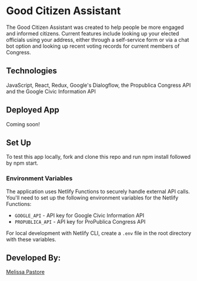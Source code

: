 # Good Citizen Assistant 

The Good Citizen Assistant was created to help people be more engaged and informed citizens. Current features include looking up your elected officials using your address, either through a self-service form or via a chat bot option and looking up recent voting records for current members of Congress. 

## Technologies

JavaScript, React, Redux, Google's Dialogflow, the Propublica Congress API and the Google Civic Information API

## Deployed App 
Coming soon! 

## Set Up 
To test this app locally, fork and clone this repo and run npm install followed by npm start. 

### Environment Variables
The application uses Netlify Functions to securely handle external API calls. You'll need to set up the following environment variables for the Netlify Functions:

- `GOOGLE_API` - API key for Google Civic Information API
- `PROPUBLICA_API` - API key for ProPublica Congress API

For local development with Netlify CLI, create a `.env` file in the root directory with these variables.

## Developed By: 
 
[Melissa Pastore](https://www.linkedin.com/in/melissalpastore)
